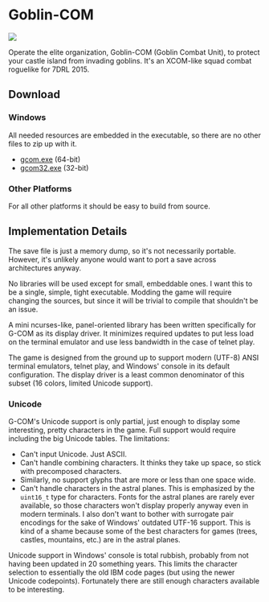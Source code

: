 # Goblin-COM

![](http://i.imgur.com/nz906Wc.gif)

Operate the elite organization, Goblin-COM (Goblin Combat Unit), to
protect your castle island from invading goblins. It's an XCOM-like
squad combat roguelike for 7DRL 2015.

## Download

### Windows

All needed resources are embedded in the executable, so there are no
other files to zip up with it.

* [gcom.exe](https://github.com/skeeto/goblin-com/releases/download/1.0.1/gcom.exe) (64-bit)
* [gcom32.exe](https://github.com/skeeto/goblin-com/releases/download/1.0.1/gcom32.exe) (32-bit)

### Other Platforms

For all other platforms it should be easy to build from source.

## Implementation Details

The save file is just a memory dump, so it's not necessarily portable.
However, it's unlikely anyone would want to port a save across
architectures anyway.

No libraries will be used except for small, embeddable ones. I want
this to be a single, simple, tight executable. Modding the game will
require changing the sources, but since it will be trivial to compile
that shouldn't be an issue.

A mini ncurses-like, panel-oriented library has been written
specifically for G-COM as its display driver. It minimizes required
updates to put less load on the terminal emulator and use less
bandwidth in the case of telnet play.

The game is designed from the ground up to support modern (UTF-8) ANSI
terminal emulators, telnet play, and Windows' console in its default
configuration. The display driver is a least common denominator of
this subset (16 colors, limited Unicode support).

### Unicode

G-COM's Unicode support is only partial, just enough to display some
interesting, pretty characters in the game. Full support would require
including the big Unicode tables. The limitations:

* Can't input Unicode. Just ASCII.
* Can't handle combining characters. It thinks they take up space, so
  stick with precomposed characters.
* Similarly, no support glyphs that are more or less than one space
  wide.
* Can't handle characters in the astral planes. This is emphasized by
  the `uint16_t` type for characters. Fonts for the astral planes are
  rarely ever available, so those characters won't display properly
  anyway even in modern terminals. I also don't want to bother with
  surrogate pair encodings for the sake of Windows' outdated UTF-16
  support. This is kind of a shame because some of the best characters
  for games (trees, castles, mountains, etc.) are in the astral
  planes.

Unicode support in Windows' console is total rubbish, probably from
not having been updated in 20 something years. This limits the
character selection to essentially the old IBM code pages (but using
the newer Unicode codepoints). Fortunately there are still enough
characters available to be interesting.
